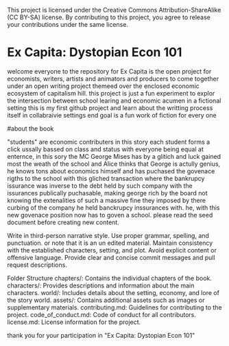 This project is licensed under the Creative Commons Attribution-ShareAlike (CC BY-SA) license. By contributing to this project, you agree to release your contributions under the same license.

# Ex Capita: Dystopian Econ 101

welcome everyone to the repository for Ex Capita is the open project for economists, writers, artists and animators and producers to come together under an open writing project themeed over the enclosed economic ecosystem of capitalism hill. this project is just a fun experiment to explor the intersection between school learing and economic acumen in a fictional setting this is my first github project and learn about the writting process itself in collabraivie settings end goal is a fun work of fiction for every one


#about the book

"students" are economic contributers in this story each student forms a click ussally bassed on class and status with everyone being equal at enternce, in this sory the MC George Mises has by a glitich and luck gained most the weath of the school and Alice thinks that George is actully genius, he knows tons about economics himself and has puchased the govenace rigths to the school with this gliched transaction where the bankrupcy issurance was inverse to the debt held by such company with the issurances publically puchasable, making george rich by the board not knowing the extenalities of such a massive fine they imposed by there curbing of the company he held banckrupcy inssurances with. he, with this new govenace position now has to goven a school. please read the seed document before creating new content.


Write in third-person narrative style.
Use proper grammar, spelling, and punctuation. or note that it is an un edited material.
Maintain consistency with the established characters, setting, and plot.
Avoid explicit content or offensive language.
Provide clear and concise commit messages and pull request descriptions.

Folder Structure
chapters/: Contains the individual chapters of the book.
characters/: Provides descriptions and information about the main characters.
world/: Includes details about the setting, economy, and lore of the story world.
assets/: Contains additional assets such as images or supplementary materials.
contributing.md: Guidelines for contributing to the project.
code_of_conduct.md: Code of conduct for all contributors.
license.md: License information for the project.




thank you for your participation in "Ex Capita: Dystopian Econ 101"
